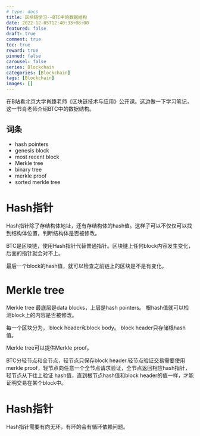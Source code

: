```yaml
---
# type: docs 
title: 区块链学习--BTC中的数据结构
date: 2022-12-05T12:40:33+08:00
featured: false
draft: true
comment: true
toc: true
reward: true
pinned: false
carousel: false
series: Blockchain
categories: [Blockchain]
tags: [Blockchain]
images: []
---
```


在B站看北京大学肖臻老师《区块链技术与应用》公开课。这边做一下学习笔记，这一节肖老师介绍BTC中的数据结构。

<!--more-->

## 词条

- hash pointers
- genesis block
- most recent block
- Merkle tree
- binary tree
- merkle proof
- sorted merkle tree

# Hash指针

Hash指针除了存结构体地址，还有存结构体的hash值。这样子可以不仅仅可以找到结构体位置，判断结构体是否被修改。

BTC是区块链，使用Hash指针代替普通指针。区块链上任何block内容发生变化，后面的指针就会对不上。

最后一个block的hash值，就可以检查之前链上的区块是不是有变化。

# Merkle tree

Merkle tree 最底层是data blocks，上层是hash pointers。 根hash值就可以检测block上的内容是否被修改。

每一个区块分为， block header和block body。 block header只存储根hash值。

Merkle tree可以提供Merkle proof。

BTC分轻节点和全节点，轻节点只保存block header.轻节点验证交易需要使用merkle proof，轻节点向任意一个全节点请求验证，全节点返回相应hash指针，轻节点从下往上验证
hash值，直到根节点hash值和block header的值一样，才能证明交易在某个block中。


# Hash指针

Hash指针需要有向无环，有环的会有循环依赖问题。